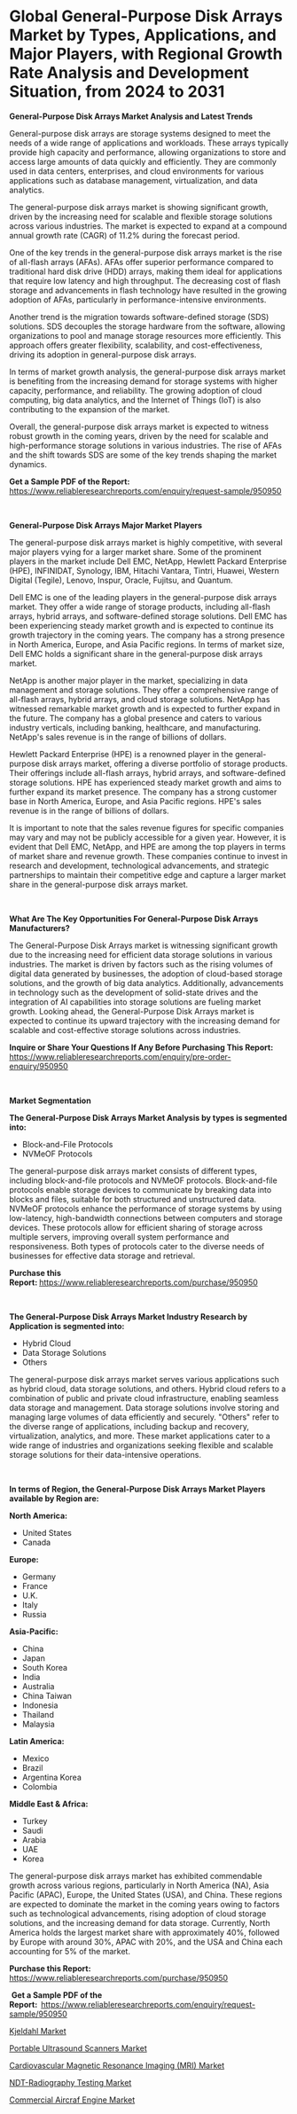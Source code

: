 <p><h1>Global General-Purpose Disk Arrays Market by Types, Applications, and Major Players, with Regional Growth Rate Analysis and Development Situation, from 2024 to 2031</h1></p><p><strong>General-Purpose Disk Arrays Market Analysis and Latest Trends</strong></p>
<p><p>General-purpose disk arrays are storage systems designed to meet the needs of a wide range of applications and workloads. These arrays typically provide high capacity and performance, allowing organizations to store and access large amounts of data quickly and efficiently. They are commonly used in data centers, enterprises, and cloud environments for various applications such as database management, virtualization, and data analytics.</p><p>The general-purpose disk arrays market is showing significant growth, driven by the increasing need for scalable and flexible storage solutions across various industries. The market is expected to expand at a compound annual growth rate (CAGR) of 11.2% during the forecast period.</p><p>One of the key trends in the general-purpose disk arrays market is the rise of all-flash arrays (AFAs). AFAs offer superior performance compared to traditional hard disk drive (HDD) arrays, making them ideal for applications that require low latency and high throughput. The decreasing cost of flash storage and advancements in flash technology have resulted in the growing adoption of AFAs, particularly in performance-intensive environments.</p><p>Another trend is the migration towards software-defined storage (SDS) solutions. SDS decouples the storage hardware from the software, allowing organizations to pool and manage storage resources more efficiently. This approach offers greater flexibility, scalability, and cost-effectiveness, driving its adoption in general-purpose disk arrays.</p><p>In terms of market growth analysis, the general-purpose disk arrays market is benefiting from the increasing demand for storage systems with higher capacity, performance, and reliability. The growing adoption of cloud computing, big data analytics, and the Internet of Things (IoT) is also contributing to the expansion of the market.</p><p>Overall, the general-purpose disk arrays market is expected to witness robust growth in the coming years, driven by the need for scalable and high-performance storage solutions in various industries. The rise of AFAs and the shift towards SDS are some of the key trends shaping the market dynamics.</p></p>
<p><strong>Get a Sample PDF of the Report:&nbsp;</strong> <a href="https://www.reliableresearchreports.com/enquiry/request-sample/950950">https://www.reliableresearchreports.com/enquiry/request-sample/950950</a></p>
<p>&nbsp;</p>
<p><strong>General-Purpose Disk Arrays Major Market Players</strong></p>
<p><p>The general-purpose disk arrays market is highly competitive, with several major players vying for a larger market share. Some of the prominent players in the market include Dell EMC, NetApp, Hewlett Packard Enterprise (HPE), INFINIDAT, Synology, IBM, Hitachi Vantara, Tintri, Huawei, Western Digital (Tegile), Lenovo, Inspur, Oracle, Fujitsu, and Quantum.</p><p>Dell EMC is one of the leading players in the general-purpose disk arrays market. They offer a wide range of storage products, including all-flash arrays, hybrid arrays, and software-defined storage solutions. Dell EMC has been experiencing steady market growth and is expected to continue its growth trajectory in the coming years. The company has a strong presence in North America, Europe, and Asia Pacific regions. In terms of market size, Dell EMC holds a significant share in the general-purpose disk arrays market.</p><p>NetApp is another major player in the market, specializing in data management and storage solutions. They offer a comprehensive range of all-flash arrays, hybrid arrays, and cloud storage solutions. NetApp has witnessed remarkable market growth and is expected to further expand in the future. The company has a global presence and caters to various industry verticals, including banking, healthcare, and manufacturing. NetApp's sales revenue is in the range of billions of dollars.</p><p>Hewlett Packard Enterprise (HPE) is a renowned player in the general-purpose disk arrays market, offering a diverse portfolio of storage products. Their offerings include all-flash arrays, hybrid arrays, and software-defined storage solutions. HPE has experienced steady market growth and aims to further expand its market presence. The company has a strong customer base in North America, Europe, and Asia Pacific regions. HPE's sales revenue is in the range of billions of dollars.</p><p>It is important to note that the sales revenue figures for specific companies may vary and may not be publicly accessible for a given year. However, it is evident that Dell EMC, NetApp, and HPE are among the top players in terms of market share and revenue growth. These companies continue to invest in research and development, technological advancements, and strategic partnerships to maintain their competitive edge and capture a larger market share in the general-purpose disk arrays market.</p></p>
<p>&nbsp;</p>
<p><strong>What Are The Key Opportunities For General-Purpose Disk Arrays Manufacturers?</strong></p>
<p><p>The General-Purpose Disk Arrays market is witnessing significant growth due to the increasing need for efficient data storage solutions in various industries. The market is driven by factors such as the rising volumes of digital data generated by businesses, the adoption of cloud-based storage solutions, and the growth of big data analytics. Additionally, advancements in technology such as the development of solid-state drives and the integration of AI capabilities into storage solutions are fueling market growth. Looking ahead, the General-Purpose Disk Arrays market is expected to continue its upward trajectory with the increasing demand for scalable and cost-effective storage solutions across industries.</p></p>
<p><strong>Inquire or Share Your Questions If Any Before Purchasing This Report:</strong> <a href="https://www.reliableresearchreports.com/enquiry/pre-order-enquiry/950950">https://www.reliableresearchreports.com/enquiry/pre-order-enquiry/950950</a></p>
<p>&nbsp;</p>
<p><strong>Market Segmentation</strong></p>
<p><strong>The General-Purpose Disk Arrays Market Analysis by types is segmented into:</strong></p>
<p><ul><li>Block-and-File Protocols</li><li>NVMeOF Protocols</li></ul></p>
<p><p>The general-purpose disk arrays market consists of different types, including block-and-file protocols and NVMeOF protocols. Block-and-file protocols enable storage devices to communicate by breaking data into blocks and files, suitable for both structured and unstructured data. NVMeOF protocols enhance the performance of storage systems by using low-latency, high-bandwidth connections between computers and storage devices. These protocols allow for efficient sharing of storage across multiple servers, improving overall system performance and responsiveness. Both types of protocols cater to the diverse needs of businesses for effective data storage and retrieval.</p></p>
<p><strong>Purchase this Report:&nbsp;</strong><a href="https://www.reliableresearchreports.com/purchase/950950">https://www.reliableresearchreports.com/purchase/950950</a></p>
<p>&nbsp;</p>
<p><strong>The General-Purpose Disk Arrays Market Industry Research by Application is segmented into:</strong></p>
<p><ul><li>Hybrid Cloud</li><li>Data Storage Solutions</li><li>Others</li></ul></p>
<p><p>The general-purpose disk arrays market serves various applications such as hybrid cloud, data storage solutions, and others. Hybrid cloud refers to a combination of public and private cloud infrastructure, enabling seamless data storage and management. Data storage solutions involve storing and managing large volumes of data efficiently and securely. "Others" refer to the diverse range of applications, including backup and recovery, virtualization, analytics, and more. These market applications cater to a wide range of industries and organizations seeking flexible and scalable storage solutions for their data-intensive operations.</p></p>
<p>&nbsp;</p>
<p><strong>In terms of Region, the General-Purpose Disk Arrays Market Players available by Region are:</strong></p>
<p>
    <p> <strong> North America: </strong>
        <ul>
            <li>United States</li>
            <li>Canada</li>
        </ul>
        </p> 
    <p> <strong> Europe: </strong>
        <ul>
            <li>Germany</li>
            <li>France</li>
            <li>U.K.</li>
            <li>Italy</li>
            <li>Russia</li>
        </ul>
        </p> 
    <p> <strong> Asia-Pacific: </strong>
        <ul>
            <li>China</li>
            <li>Japan</li>
            <li>South Korea</li>
            <li>India</li>
            <li>Australia</li>
            <li>China Taiwan</li>
            <li>Indonesia</li>
            <li>Thailand</li>
            <li>Malaysia</li>
        </ul>
        </p> 
    <p> <strong> Latin America: </strong>
        <ul>
            <li>Mexico</li>
            <li>Brazil</li>
            <li>Argentina Korea</li>
            <li>Colombia</li>
        </ul>
        </p> 
    <p> <strong> Middle East & Africa: </strong>
        <ul>
            <li>Turkey</li>
            <li>Saudi</li>
            <li>Arabia</li>
            <li>UAE</li>
            <li>Korea</li>
        </ul>
    </p>
    </p>
<p><p>The general-purpose disk arrays market has exhibited commendable growth across various regions, particularly in North America (NA), Asia Pacific (APAC), Europe, the United States (USA), and China. These regions are expected to dominate the market in the coming years owing to factors such as technological advancements, rising adoption of cloud storage solutions, and the increasing demand for data storage. Currently, North America holds the largest market share with approximately 40%, followed by Europe with around 30%, APAC with 20%, and the USA and China each accounting for 5% of the market.</p></p>
<p><strong>Purchase this Report: </strong><a href="https://www.reliableresearchreports.com/purchase/950950">https://www.reliableresearchreports.com/purchase/950950</a></p>
<p>&nbsp;<strong>Get a Sample PDF of the Report:&nbsp;&nbsp;</strong><a href="https://www.reliableresearchreports.com/enquiry/request-sample/950950">https://www.reliableresearchreports.com/enquiry/request-sample/950950</a></p>
<p><strong></strong></p>
<p><p><a href="https://medium.com/@v25590012/kjeldahl-market-trends-and-market-analysis-forecasted-for-period-2024-2031-6d777424f71b">Kjeldahl Market</a></p><p><a href="https://medium.com/@v25590012/portable-ultrasound-scanners-market-report-reveals-the-latest-trends-and-growth-opportunities-of-04991ef24259">Portable Ultrasound Scanners Market</a></p><p><a href="https://medium.com/@v25590012/cardiovascular-magnetic-resonance-imaging-mri-market-the-key-to-successful-business-strategy-483b498c8902">Cardiovascular Magnetic Resonance Imaging (MRI) Market</a></p><p><a href="https://medium.com/@v25590012/ndt-radiography-testing-market-analysis-and-sze-forecasted-for-period-from-2024-to-2031-e42e37404289">NDT-Radiography Testing Market</a></p><p><a href="https://medium.com/@v25590012/commercial-aircraf-engine-market-analysis-and-sze-forecasted-for-period-from-2024-to-2031-2872647c189b">Commercial Aircraf Engine Market</a></p></p>